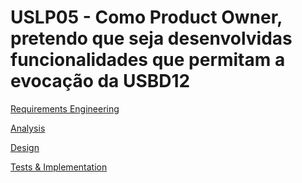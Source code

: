 # USLP05 - Como Product Owner, pretendo que seja desenvolvidas funcionalidades que permitam a evocação da USBD12
[Requirements Engineering](01.requirements-engineering/Readme.md)

[Analysis](02.analysis/Readme.md)

[Design](03.design/Readme.md)

[Tests & Implementation ](04.tests-and-implementation/Readme.md)

